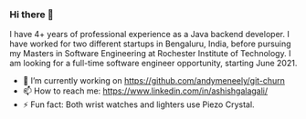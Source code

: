 ### Hi there 👋

I have 4+ years of professional experience as a Java backend developer. I have worked for two different startups in Bengaluru, India, before pursuing my Masters in Software Engineering at Rochester Institute of Technology. I am looking for a full-time software engineer opportunity, starting June 2021.

- 🔭 I’m currently working on https://github.com/andymeneely/git-churn
- 📫 How to reach me: https://www.linkedin.com/in/ashishgalagali/
- ⚡ Fun fact: Both wrist watches and lighters use Piezo Crystal.



<!--
**ashishgalagali/ashishgalagali** is a ✨ _special_ ✨ repository because its `README.md` (this file) appears on your GitHub profile.

Here are some ideas to get you started:

- 🔭 I’m currently working on ...
- 🌱 I’m currently learning ...
- 👯 I’m looking to collaborate on ...
- 🤔 I’m looking for help with ...
- 💬 Ask me about ...
- 📫 How to reach me: ...
- 😄 Pronouns: ...
- ⚡ Fun fact: ...
-->
